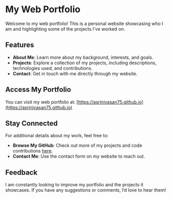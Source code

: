 # My Web Portfolio

Welcome to my web portfolio! This is a personal website showcasing who I am and highlighting some of the projects I've worked on.

## Features
- **About Me**: Learn more about my background, interests, and goals.
- **Projects**: Explore a collection of my projects, including descriptions, technologies used, and contributions.
- **Contact**: Get in touch with me directly through my website.

## Access My Portfolio
You can visit my web portfolio at: [https://asrinivasan75.github.io](https://asrinivasan75.github.io)

## Stay Connected
For additional details about my work, feel free to:
- **Browse My GitHub**: Check out more of my projects and code contributions [here](https://github.com/asrinivasan75).
- **Contact Me**: Use the contact form on my website to reach out.

## Feedback
I am constantly looking to improve my portfolio and the projects it showcases. If you have any suggestions or comments, I’d love to hear them!
